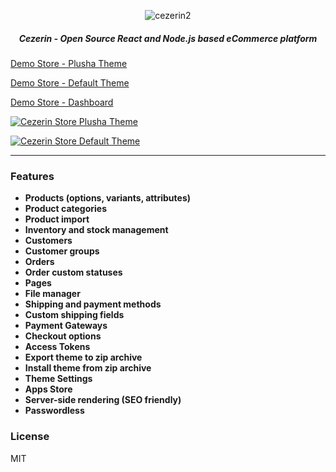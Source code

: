 <p align="center">
  <img src="https://cezerin.org/assets/images/shortcut.png" alt="cezerin2" />
</p>
<h5 align="center">
Cezerin - Open Source React and Node.js based eCommerce platform
</h5>

[Demo Store - Plusha Theme](https://plusha.cezerin.net)

[Demo Store - Default Theme](https://cezerin.net)

[Demo Store - Dashboard](https://cezerin.net/admin)

[![Cezerin Store Plusha Theme](https://cezerin.org/assets/images/cezerin-plusha-theme.png)](https://plusha.cezerin.net)

[![Cezerin Store Default Theme](https://cezerin.org/assets/images/cezerin-default-theme.png)](https://cezerin.net)


---

### Features

  - **Products (options, variants, attributes)**
  - **Product categories**
  - **Product import**
  - **Inventory and stock management**
  - **Customers**
  - **Customer groups**
  - **Orders**
  - **Order custom statuses**
  - **Pages**
  - **File manager**
  - **Shipping and payment methods**
  - **Custom shipping fields**
  - **Payment Gateways**
  - **Checkout options**
  - **Access Tokens**
  - **Export theme to zip archive**
  - **Install theme from zip archive**
  - **Theme Settings**
  - **Apps Store**
  - **Server-side rendering (SEO friendly)**
  - **Passwordless**

### License

MIT

